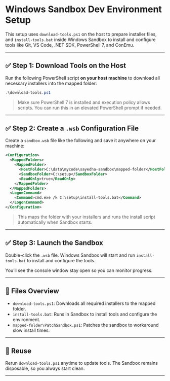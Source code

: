 # Windows Sandbox Dev Environment Setup

This setup uses `download-tools.ps1` on the host to prepare installer files, and `install-tools.bat` inside Windows Sandbox to install and configure tools like Git, VS Code, .NET SDK, PowerShell 7, and ConEmu.

---

## ✅ Step 1: Download Tools on the Host

Run the following PowerShell script **on your host machine** to download all necessary installers into the mapped folder:

```powershell
.\download-tools.ps1
```

> Make sure PowerShell 7 is installed and execution policy allows scripts. You can run this in an elevated PowerShell prompt if needed.

---

## ✅ Step 2: Create a `.wsb` Configuration File

Create a `sandbox.wsb` file like the following and save it anywhere on your machine:

```xml
<Configuration>
  <MappedFolders>
    <MappedFolder>
      <HostFolder>C:\data\mycode\sayedha-sandbox\mapped-folder</HostFolder>
      <SandboxFolder>C:\setup</SandboxFolder>
      <ReadOnly>true</ReadOnly>
    </MappedFolder>
  </MappedFolders>
  <LogonCommand>
    <Command>cmd.exe /k C:\setup\install-tools.bat</Command>
  </LogonCommand>
</Configuration>
```

> This maps the folder with your installers and runs the install script automatically when Sandbox starts.

---

## ✅ Step 3: Launch the Sandbox

Double-click the `.wsb` file. Windows Sandbox will start and run `install-tools.bat` to install and configure the tools.

You’ll see the console window stay open so you can monitor progress.

---

## 📁 Files Overview

- `download-tools.ps1`: Downloads all required installers to the mapped folder.
- `install-tools.bat`: Runs in Sandbox to install tools and configure the environment.
- `mapped-folder\PatchSandbox.ps1`: Patches the sandbox to workaround slow install times.
---

## 🔁 Reuse

Rerun `download-tools.ps1` anytime to update tools. The Sandbox remains disposable, so you always start clean.

---
